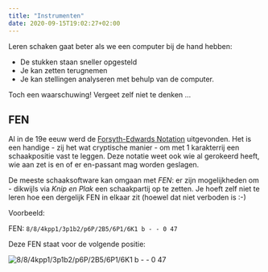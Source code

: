 ```yaml
---
title: "Instrumenten"
date: 2020-09-15T19:02:27+02:00
---
```

Leren schaken gaat beter als we een computer bij de hand hebben:

- De stukken staan sneller opgesteld
- Je kan zetten terugnemen
- Je kan stellingen analyseren met behulp van de computer.

Toch een waarschuwing! Vergeet zelf niet te denken ...

## FEN

Al in de 19e eeuw werd de [Forsyth-Edwards Notation](https://nl.wikipedia.org/wiki/Forsyth-Edwards_Notation) uitgevonden. Het is een handige - zij het wat cryptische manier - om met 1 karakterrij een schaakpositie vast te leggen. Deze notatie weet ook wie al gerokeerd heeft, wie aan zet is en of er en-passant mag worden geslagen.

De meeste schaaksoftware kan omgaan met *FEN*: er zijn mogelijkheden om - dikwijls via *Knip en Plak* een schaakpartij op te zetten.
Je hoeft zelf niet te leren hoe een dergelijk FEN in elkaar zit (hoewel dat niet verboden is :-)

Voorbeeld:

FEN: `8/8/4kpp1/3p1b2/p6P/2B5/6P1/6K1 b - - 0 47`

Deze FEN staat voor de volgende positie:

![`8/8/4kpp1/3p1b2/p6P/2B5/6P1/6K1 b - - 0 47`](/chess/images/ab20ea7b89eb7040b1c61bfac97581952baa6e0d6cfa809e6a351925.svg)


<div id="board"></div>
        <script>
            PGNV.pgnView('board',{ pgn: '1. e4 e5 2. Nf3 Nc6 3. Bb5', pieceStyle: 'merida' });
        </script>